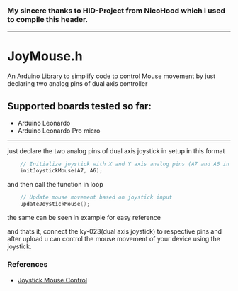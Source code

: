 ### My sincere thanks to HID-Project from NicoHood which i used to compile this header.

----------------------------------------------------------------------------------------------------------
# JoyMouse.h

An Arduino Library to simplify code to control Mouse movement by just declaring two analog pins of dual axis controller

## **Supported boards tested so far:**
* Arduino Leonardo
* Arduino Leonardo Pro micro

-----------------------------------------------------------------------------------------------------------

just declare the two analog pins of dual axis joystick in setup in this format

```c
    // Initialize joystick with X and Y axis analog pins (A7 and A6 in this case)
    initJoystickMouse(A7, A6);
```

and then call the function in loop

```c
    // Update mouse movement based on joystick input
    updateJoystickMouse();
```
the same can be seen in example for easy reference

and thats it, connect the ky-023(dual axis joystick) to respective pins and after upload u can control the mouse movement of your device using the joystick.


### References
* [Joystick Mouse Control](https://docs.arduino.cc/built-in-examples/usb/JoystickMouseControl/)
